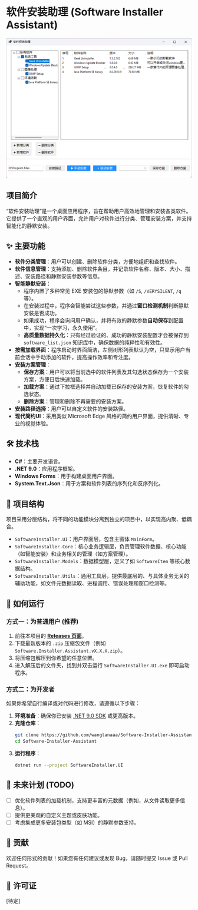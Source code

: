 # 软件安装助理 (Software Installer Assistant)

![Mainform](https://github.com/wanglanaaa/Software-Installer-Assistant/blob/main/Mainform.png)

## 项目简介

“软件安装助理”是一个桌面应用程序，旨在帮助用户高效地管理和安装各类软件。它提供了一个直观的用户界面，允许用户对软件进行分类、管理安装方案，并支持智能化的静默安装。

## ✨ 主要功能

*   **软件分类管理**：用户可以创建、删除软件分类，方便地组织和查找软件。
*   **软件信息管理**：支持添加、删除软件条目，并记录软件名称、版本、大小、描述、安装路径和静默安装参数等信息。
*   **智能静默安装**：
    *   程序内置了多种常见 EXE 安装包的静默参数（如 `/S`, `/VERYSILENT`, `/q` 等）。
    *   在安装过程中，程序会智能尝试这些参数，并通过**窗口检测机制**判断静默安装是否成功。
    *   如果成功，程序会询问用户确认，并将有效的静默参数**自动保存**到配置中，实现“一次学习，永久使用”。
    *   **高质量数据持久化**：只有经过验证的、成功的静默安装配置才会被保存到 `software_list.json` 知识库中，确保数据的纯粹性和有效性。
*   **按需加载界面**：程序启动时界面简洁，左侧树形列表默认为空，只显示用户当前会话中手动添加的软件，提高操作效率和专注度。
*   **安装方案管理**：
    *   **保存方案**：用户可以将当前选中的软件列表及其勾选状态保存为一个安装方案，方便日后快速加载。
    *   **加载方案**：通过下拉框选择并自动加载已保存的安装方案，恢复软件的勾选状态。
    *   **删除方案**：管理和删除不再需要的安装方案。
*   **安装路径选择**：用户可以自定义软件的安装路径。
*   **现代简约UI**：采用类似 Microsoft Edge 风格的简约用户界面，提供清晰、专业的视觉体验。

## 🛠️ 技术栈

*   **C#**：主要开发语言。
*   **.NET 9.0**：应用程序框架。
*   **Windows Forms**：用于构建桌面用户界面。
*   **System.Text.Json**：用于方案和软件列表的序列化和反序列化。

## 📂 项目结构

项目采用分层结构，将不同的功能模块分离到独立的项目中，以实现高内聚、低耦合。

*   `SoftwareInstaller.UI`：用户界面层，包含主窗体 `MainForm`。
*   `SoftwareInstaller.Core`：核心业务逻辑层，负责管理软件数据、核心功能（如智能安装）和业务相关的管理（如方案管理）。
*   `SoftwareInstaller.Models`：数据模型层，定义了如 `SoftwareItem` 等核心数据结构。
*   `SoftwareInstaller.Utils`：通用工具层，提供最底层的、与具体业务无关的辅助功能，如文件元数据读取、进程调用、错误处理和窗口检测等。

## 🚀 如何运行

### 方式一：为普通用户 (推荐)

1.  前往本项目的 [**Releases 页面**](https://github.com/wanglanaaa/Software-Installer-Assistant/releases)。
2.  下载最新版本的 `.zip` 压缩包文件（例如 `Software.Installer.Assistant.vX.X.X.zip`）。
3.  将压缩包解压到你希望的任意位置。
4.  进入解压后的文件夹，找到并双击运行 `SoftwareInstaller.UI.exe` 即可启动程序。

### 方式二：为开发者

如果你希望自行编译或对代码进行修改，请遵循以下步骤：

1.  **环境准备**：确保你已安装 [.NET 9.0 SDK](https://dotnet.microsoft.com/download/dotnet/9.0) 或更高版本。
2.  **克隆仓库**：
    ```bash
    git clone https://github.com/wanglanaaa/Software-Installer-Assistant.git
    cd Software-Installer-Assistant
    ```
3.  **运行程序**：
    ```bash
    dotnet run --project SoftwareInstaller.UI
    ```

## 📝 未来计划 (TODO)

- [ ] 优化软件列表的加载机制，支持更丰富的元数据（例如，从文件读取更多信息）。
- [ ] 提供更美观的自定义主题或皮肤功能。
- [ ] 考虑集成更多安装包类型（如 MSI）的静默参数支持。

## 🤝 贡献

欢迎任何形式的贡献！如果您有任何建议或发现 Bug，请随时提交 Issue 或 Pull Request。

## 📄 许可证

[待定]